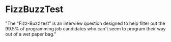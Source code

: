 # FizzBuzzTest
"The "Fizz-Buzz test" is an interview question designed to help filter out the 99.5% of programming job candidates who can't seem to program their way out of a wet paper bag."
